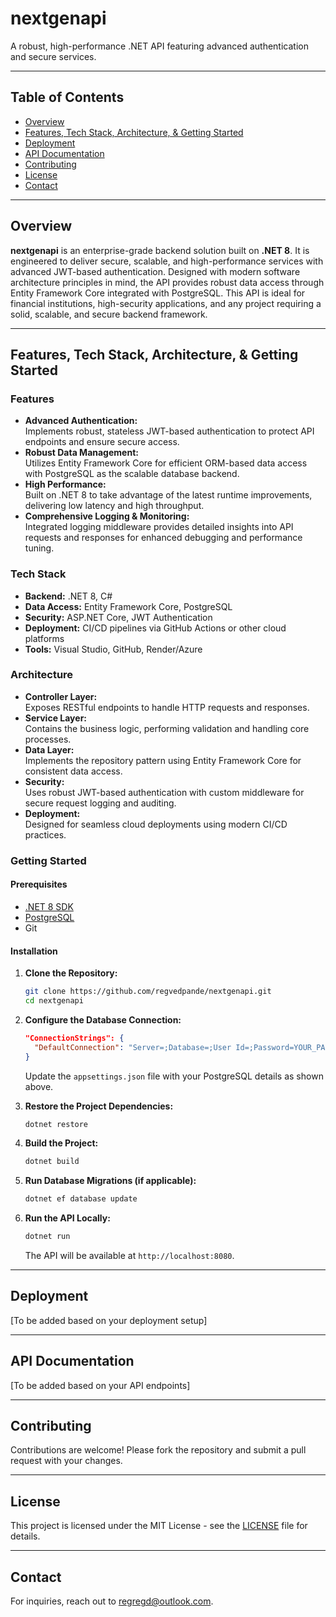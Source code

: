 
# nextgenapi

A robust, high-performance .NET API featuring advanced authentication and secure services.

---

## Table of Contents

- [Overview](#overview)
- [Features, Tech Stack, Architecture, & Getting Started](#features-tech-stack-architecture--getting-started)
- [Deployment](#deployment)
- [API Documentation](#api-documentation)
- [Contributing](#contributing)
- [License](#license)
- [Contact](#contact)

---

## Overview

**nextgenapi** is an enterprise-grade backend solution built on **.NET 8**. It is engineered to deliver secure, scalable, and high-performance services with advanced JWT-based authentication. Designed with modern software architecture principles in mind, the API provides robust data access through Entity Framework Core integrated with PostgreSQL. This API is ideal for financial institutions, high-security applications, and any project requiring a solid, scalable, and secure backend framework.

---

## Features, Tech Stack, Architecture, & Getting Started

### Features
- **Advanced Authentication:**  
  Implements robust, stateless JWT-based authentication to protect API endpoints and ensure secure access.
- **Robust Data Management:**  
  Utilizes Entity Framework Core for efficient ORM-based data access with PostgreSQL as the scalable database backend.
- **High Performance:**  
  Built on .NET 8 to take advantage of the latest runtime improvements, delivering low latency and high throughput.
- **Comprehensive Logging & Monitoring:**  
  Integrated logging middleware provides detailed insights into API requests and responses for enhanced debugging and performance tuning.

### Tech Stack
- **Backend:** .NET 8, C#
- **Data Access:** Entity Framework Core, PostgreSQL
- **Security:** ASP.NET Core, JWT Authentication
- **Deployment:** CI/CD pipelines via GitHub Actions or other cloud platforms
- **Tools:** Visual Studio, GitHub, Render/Azure

### Architecture
- **Controller Layer:**  
  Exposes RESTful endpoints to handle HTTP requests and responses.
- **Service Layer:**  
  Contains the business logic, performing validation and handling core processes.
- **Data Layer:**  
  Implements the repository pattern using Entity Framework Core for consistent data access.
- **Security:**  
  Uses robust JWT-based authentication with custom middleware for secure request logging and auditing.
- **Deployment:**  
  Designed for seamless cloud deployments using modern CI/CD practices.

### Getting Started

#### Prerequisites
- [.NET 8 SDK](https://dotnet.microsoft.com/download)
- [PostgreSQL](https://www.postgresql.org/download/)
- Git

#### Installation

1. **Clone the Repository:**  
   ```bash
   git clone https://github.com/regvedpande/nextgenapi.git
   cd nextgenapi
   ```

2. **Configure the Database Connection:**  
   ```json
   "ConnectionStrings": {
     "DefaultConnection": "Server=;Database=;User Id=;Password=YOUR_PASSWORD;"
   }
   ```
   Update the `appsettings.json` file with your PostgreSQL details as shown above.

3. **Restore the Project Dependencies:**  
   ```bash
   dotnet restore
   ```

4. **Build the Project:**  
   ```bash
   dotnet build
   ```

5. **Run Database Migrations (if applicable):**  
   ```bash
   dotnet ef database update
   ```

6. **Run the API Locally:**  
   ```bash
   dotnet run
   ```  
   The API will be available at `http://localhost:8080`.

---

## Deployment

[To be added based on your deployment setup]

---

## API Documentation

[To be added based on your API endpoints]

---

## Contributing

Contributions are welcome! Please fork the repository and submit a pull request with your changes.

---

## License

This project is licensed under the MIT License - see the [LICENSE](LICENSE) file for details.

---

## Contact

For inquiries, reach out to [regregd@outlook.com](mailto:your-regregd@outlook.com).

